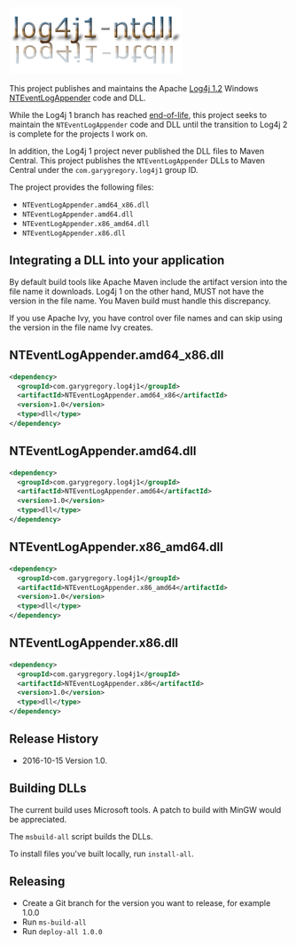 ![log4j1-ntdll](https://github.com/garydgregory/log4j1-ntdll/raw/master/src/site/resources/images/logo-text.png "log4j1-ntdll")

This project publishes and maintains the Apache 
[Log4j 1.2](https://logging.apache.org/log4j/1.2/) 
Windows 
[NTEventLogAppender](https://logging.apache.org/log4j/1.2/apidocs/org/apache/log4j/nt/NTEventLogAppender.html) 
code and DLL.

While the Log4j 1 branch has reached 
[end-of-life](https://blogs.apache.org/foundation/entry/apache_logging_services_project_announces), 
this project seeks to  maintain the `NTEventLogAppender` code and DLL until the 
transition to Log4j 2 is complete for the projects I work on.

In addition, the Log4j 1 project never published the DLL files to Maven Central. 
This project publishes the `NTEventLogAppender` DLLs to Maven Central under the
`com.garygregory.log4j1` group ID.

The project provides the following files:

* `NTEventLogAppender.amd64_x86.dll`
* `NTEventLogAppender.amd64.dll`
* `NTEventLogAppender.x86_amd64.dll`
* `NTEventLogAppender.x86.dll`

## Integrating a DLL into your application
By default build tools like Apache Maven include the artifact version into the
file name it downloads. Log4j 1 on the other hand, MUST not have the version in 
the file name. You Maven build must handle this discrepancy.

If you use Apache Ivy, you have control over file names and can skip using the 
version in the file name Ivy creates. 

## NTEventLogAppender.amd64_x86.dll

```xml
<dependency>
  <groupId>com.garygregory.log4j1</groupId>
  <artifactId>NTEventLogAppender.amd64_x86</artifactId>
  <version>1.0</version>
  <type>dll</type>
</dependency>
```

## NTEventLogAppender.amd64.dll

```xml
<dependency>
  <groupId>com.garygregory.log4j1</groupId>
  <artifactId>NTEventLogAppender.amd64</artifactId>
  <version>1.0</version>
  <type>dll</type>
</dependency>
```

## NTEventLogAppender.x86_amd64.dll

```xml
<dependency>
  <groupId>com.garygregory.log4j1</groupId>
  <artifactId>NTEventLogAppender.x86_amd64</artifactId>
  <version>1.0</version>
  <type>dll</type>
</dependency>
```

## NTEventLogAppender.x86.dll

```xml
<dependency>
  <groupId>com.garygregory.log4j1</groupId>
  <artifactId>NTEventLogAppender.x86</artifactId>
  <version>1.0</version>
  <type>dll</type>
</dependency>
```

## Release History

* 2016-10-15 Version 1.0.
 
## Building DLLs
The current build uses Microsoft tools. A patch to build with MinGW would be appreciated.

The `msbuild-all` script builds the DLLs.

To install files you've built locally, run `install-all`.

## Releasing

* Create a Git branch for the version you want to release, for example 1.0.0
* Run `ms-build-all`
* Run `deploy-all 1.0.0`

